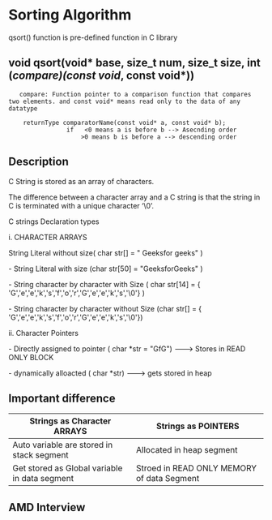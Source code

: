 # Sorting Algorithm 
qsort() function is pre-defined function in C library

## void qsort(void* base, size_t num, size_t size, int (*compare)(const void*, const void*))
      
       compare: Function pointer to a comparison function that compares two elements. and const void* means read only to the data of any datatype 
        
        returnType comparatorName(const void* a, const void* b);
                    if   <0 means a is before b --> Asecnding order
                        >0 means b is before a --> descending order

       
## Description
<p align="left">C String is stored as an array of characters.
<p align="left">The difference between a character array and a C string is that the string in C is terminated with a unique character ‘\0’.
<p align="left">C strings Declaration types 
<p align="left"> i. CHARACTER ARRAYS 
<p align="left"> String Literal without size( char str[] = " Geeksfor geeks" )
 <p align="mid">                      - String Literal with size (char str[50] = "GeeksforGeeks" )
 <p align="mid">                     - String character  by character with Size ( char str[14] = { 'G','e','e','k','s','f','o','r','G','e','e','k','s','\0'} )
 <p align="mid">                     - String character  by character without  Size (char str[] = { 'G','e','e','k','s','f','o','r','G','e','e','k','s','\0'})
 <p align="left">ii. Character Pointers
 <p align="left">- Directly assigned to pointer ( char *str  =  "GfG") ---> Stores in READ ONLY BLOCK 
 <p align="mid">                     -  dynamically alloacted ( char *str) ---> gets stored in heap 


## Important difference


| Strings as Character ARRAYS | Strings as POINTERS |
|----------|----------|
|Auto variable are stored in stack segment | Allocated in heap segment |
| Get stored as Global variable in data segment  | Stroed in READ ONLY MEMORY of data Segment | 



## AMD Interview


